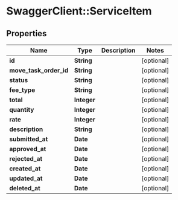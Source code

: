 # SwaggerClient::ServiceItem

## Properties
Name | Type | Description | Notes
------------ | ------------- | ------------- | -------------
**id** | **String** |  | [optional] 
**move_task_order_id** | **String** |  | [optional] 
**status** | **String** |  | [optional] 
**fee_type** | **String** |  | [optional] 
**total** | **Integer** |  | [optional] 
**quantity** | **Integer** |  | [optional] 
**rate** | **Integer** |  | [optional] 
**description** | **String** |  | [optional] 
**submitted_at** | **Date** |  | [optional] 
**approved_at** | **Date** |  | [optional] 
**rejected_at** | **Date** |  | [optional] 
**created_at** | **Date** |  | [optional] 
**updated_at** | **Date** |  | [optional] 
**deleted_at** | **Date** |  | [optional] 



